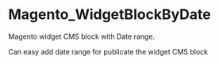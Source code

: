 # Magento_WidgetBlockByDate
Magento widget CMS block with Date range. 

Can easy add date range for publicate the widget CMS block


